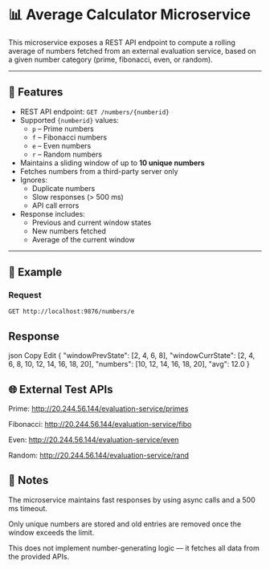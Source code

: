 # 📊 Average Calculator Microservice

This microservice exposes a REST API endpoint to compute a rolling average of numbers fetched from an external evaluation service, based on a given number category (prime, fibonacci, even, or random).

---

## 🚀 Features

- REST API endpoint: `GET /numbers/{numberid}`
- Supported `{numberid}` values:
  - `p` – Prime numbers
  - `f` – Fibonacci numbers
  - `e` – Even numbers
  - `r` – Random numbers
- Maintains a sliding window of up to **10 unique numbers**
- Fetches numbers from a third-party server only
- Ignores:
  - Duplicate numbers
  - Slow responses (> 500 ms)
  - API call errors
- Response includes:
  - Previous and current window states
  - New numbers fetched
  - Average of the current window

---

## 🧪 Example

### Request
```http
GET http://localhost:9876/numbers/e
```
## Response
json
Copy
Edit
{
  "windowPrevState": [2, 4, 6, 8],
  "windowCurrState": [2, 4, 6, 8, 10, 12, 14, 16, 18, 20],
  "numbers": [10, 12, 14, 16, 18, 20],
  "avg": 12.0
}

## 🌐 External Test APIs
Prime: http://20.244.56.144/evaluation-service/primes

Fibonacci: http://20.244.56.144/evaluation-service/fibo

Even: http://20.244.56.144/evaluation-service/even

Random: http://20.244.56.144/evaluation-service/rand

## 📌 Notes
The microservice maintains fast responses by using async calls and a 500 ms timeout.

Only unique numbers are stored and old entries are removed once the window exceeds the limit.

This does not implement number-generating logic — it fetches all data from the provided APIs.
